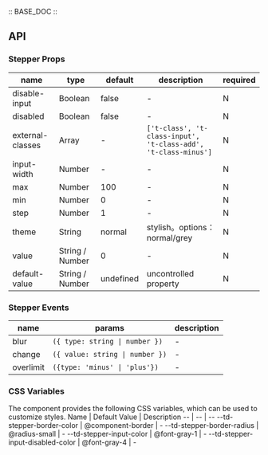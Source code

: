 :: BASE_DOC ::

## API

### Stepper Props

 name             | type            | default   | description                                                    | required 
------------------|-----------------|-----------|----------------------------------------------------------------|----------
 disable-input    | Boolean         | false     | \-                                                             | N        
 disabled         | Boolean         | false     | \-                                                             | N        
 external-classes | Array           | -         | `['t-class', 't-class-input', 't-class-add', 't-class-minus']` | N        
 input-width      | Number          | -         | \-                                                             | N        
 max              | Number          | 100       | \-                                                             | N        
 min              | Number          | 0         | \-                                                             | N        
 step             | Number          | 1         | \-                                                             | N        
 theme            | String          | normal    | stylish。options：normal/grey                                    | N        
 value            | String / Number | 0         | \-                                                             | N        
 default-value    | String / Number | undefined | uncontrolled property                                          | N        

### Stepper Events

 name      | params                          | description 
-----------|---------------------------------|-------------
 blur      | `({ type: string \| number })`  | \-          
 change    | `({ value: string \| number })` | \-          
 overlimit | `({type: 'minus' \| 'plus'})`   | \-          

### CSS Variables

The component provides the following CSS variables, which can be used to customize styles.
Name | Default Value | Description
-- | -- | --
--td-stepper-border-color | @component-border | -
--td-stepper-border-radius | @radius-small | -
--td-stepper-input-color | @font-gray-1 | -
--td-stepper-input-disabled-color | @font-gray-4 | - 
